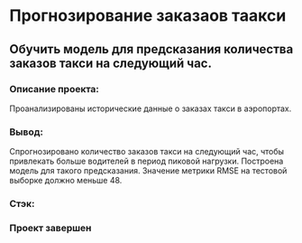 # Прогнозирование заказаов таакси

## Обучить модель для предсказания количества заказов такси на следующий час.

### Описание проекта:
Проанализированы исторические данные о заказах такси в аэропортах.  

### Вывод:
Спрогнозировано количество заказов такси на следующий час, чтобы привлекать больше водителей в период пиковой нагрузки. 
Построена модель для такого предсказания.
Значение метрики RMSE на тестовой выборке должно меньше 48.

### Стэк: 

### Проект завершен

